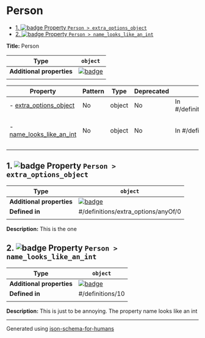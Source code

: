 # Person

- [1. ![badge](https://img.shields.io/badge/Optional-yellow) Property `Person > extra_options_object`](#extra_options_object)
- [2. ![badge](https://img.shields.io/badge/Optional-yellow) Property `Person > name_looks_like_an_int`](#name_looks_like_an_int)

**Title:** Person

| Type                      | `object`                                                                                                            |
| ------------------------- | ------------------------------------------------------------------------------------------------------------------- |
| **Additional properties** | [![badge](https://img.shields.io/badge/Any+type-allowed-green)](# "Additional Properties of any type are allowed.") |
|                           |                                                                                                                     |

| Property                                             | Pattern | Type   | Deprecated | Definition                             | Title/Description                                                |
| ---------------------------------------------------- | ------- | ------ | ---------- | -------------------------------------- | ---------------------------------------------------------------- |
| - [extra_options_object](#extra_options_object )     | No      | object | No         | In #/definitions/extra_options/anyOf/0 | This is the one                                                  |
| - [name_looks_like_an_int](#name_looks_like_an_int ) | No      | object | No         | In #/definitions/10                    | This is just to be annoying. The property name looks like an int |
|                                                      |         |        |            |                                        |                                                                  |

## <a name="extra_options_object"></a>1. ![badge](https://img.shields.io/badge/Optional-yellow) Property `Person > extra_options_object`

| Type                      | `object`                                                                                                            |
| ------------------------- | ------------------------------------------------------------------------------------------------------------------- |
| **Additional properties** | [![badge](https://img.shields.io/badge/Any+type-allowed-green)](# "Additional Properties of any type are allowed.") |
| **Defined in**            | #/definitions/extra_options/anyOf/0                                                                                 |
|                           |                                                                                                                     |

**Description:** This is the one

## <a name="name_looks_like_an_int"></a>2. ![badge](https://img.shields.io/badge/Optional-yellow) Property `Person > name_looks_like_an_int`

| Type                      | `object`                                                                                                            |
| ------------------------- | ------------------------------------------------------------------------------------------------------------------- |
| **Additional properties** | [![badge](https://img.shields.io/badge/Any+type-allowed-green)](# "Additional Properties of any type are allowed.") |
| **Defined in**            | #/definitions/10                                                                                                    |
|                           |                                                                                                                     |

**Description:** This is just to be annoying. The property name looks like an int

----------------------------------------------------------------------------------------------------------------------------
Generated using [json-schema-for-humans](https://github.com/coveooss/json-schema-for-humans)